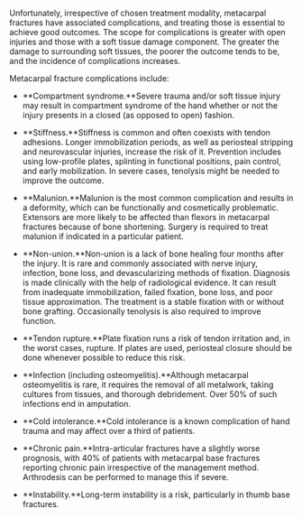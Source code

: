 Unfortunately, irrespective of chosen treatment modality, metacarpal fractures have associated complications, and treating those is essential to achieve good outcomes. The scope for complications is greater with open injuries and those with a soft tissue damage component. The greater the damage to surrounding soft tissues, the poorer the outcome tends to be, and the incidence of complications increases.

Metacarpal fracture complications include:

- **Compartment syndrome.**Severe trauma and/or soft tissue injury may result in compartment syndrome of the hand whether or not the injury presents in a closed (as opposed to open) fashion.

- **Stiffness.**Stiffness is common and often coexists with tendon adhesions. Longer immobilization periods, as well as periosteal stripping and neurovascular injuries, increase the risk of it. Prevention includes using low-profile plates, splinting in functional positions, pain control, and early mobilization. In severe cases, tenolysis might be needed to improve the outcome.

- **Malunion.**Malunion is the most common complication and results in a deformity, which can be functionally and cosmetically problematic. Extensors are more likely to be affected than flexors in metacarpal fractures because of bone shortening. Surgery is required to treat malunion if indicated in a particular patient.

- **Non-union.**Non-union is a lack of bone healing four months after the injury. It is rare and commonly associated with nerve injury, infection, bone loss, and devascularizing methods of fixation. Diagnosis is made clinically with the help of radiological evidence. It can result from inadequate immobilization, failed fixation, bone loss, and poor tissue approximation. The treatment is a stable fixation with or without bone grafting. Occasionally tenolysis is also required to improve function.

- **Tendon rupture.**Plate fixation runs a risk of tendon irritation and, in the worst cases, rupture. If plates are used, periosteal closure should be done whenever possible to reduce this risk.

- **Infection (including osteomyelitis).**Although metacarpal osteomyelitis is rare, it requires the removal of all metalwork, taking cultures from tissues, and thorough debridement. Over 50% of such infections end in amputation.

- **Cold intolerance.**Cold intolerance is a known complication of hand trauma and may affect over a third of patients.

- **Chronic pain.**Intra-articular fractures have a slightly worse prognosis, with 40% of patients with metacarpal base fractures reporting chronic pain irrespective of the management method. Arthrodesis can be performed to manage this if severe.

- **Instability.**Long-term instability is a risk, particularly in thumb base fractures.